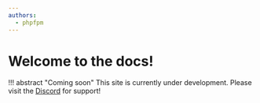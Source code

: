 ```yaml
---
authors:
  - phpfpm
---
```


# Welcome to the docs!

!!! abstract "Coming soon"
    This site is currently under development. Please visit the [Discord](https://discord.gg/gNTPAsJRZt) for support!